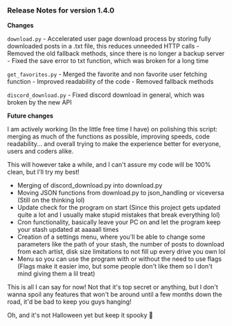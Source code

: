 
### Release Notes for version 1.4.0

**Changes**

`download.py`
    - Accelerated user page download process by storing fully downloaded posts in a .txt file, this reduces unneeded HTTP calls
    - Removed the old fallback methods, since there is no longer a backup server
    - Fixed the save error to txt function, which was broken for a long time

`get_favorites.py`
    - Merged the favorite and non favorite user fetching function
    - Improved readability of the code
    - Removed fallback methods

`discord_download.py`
    - Fixed discord download in general, which was broken by the new API

**Future changes**

I am actively working (In the little free time I have) on polishing this script: merging as much of the functions as possible, improving speeds, code readability... and overall trying to make the experience better for everyone, users and coders alike. 

This will however take a while, and I can't assure my code will be 100% clean, but I'll try my best!

- Merging of discord_download.py into download.py
- Moving JSON functions from download.py to json_handling or viceversa (Still on the thinking lol)
- Update check for the program on start (Since this project gets updated quite a lot and I usually make stupid mistakes that break everything lol)
- Cron functionality, basically leave your PC on and let the program keep your stash updated at aaaaall times
- Creation of a settings menu, where you'll be able to change some parameters like the path of your stash, the number of posts to download from each artist, disk size limitations to not fill up every drive you own lol
- Menu so you can use the program with or without the need to use flags (Flags make it easier imo, but some people don't like them so I don't mind giving them a lil treat)

This is all I can say for now! Not that it's top secret or anything, but I don't wanna spoil any features that won't be around until a few months down the road, it'd be bad to keep you guys hanging!

Oh, and it's not Halloween yet but keep it spooky 🎃

